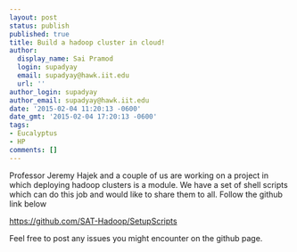 ```yaml
---
layout: post
status: publish
published: true
title: Build a hadoop cluster in cloud!
author:
  display_name: Sai Pramod
  login: supadyay
  email: supadyay@hawk.iit.edu
  url: ''
author_login: supadyay
author_email: supadyay@hawk.iit.edu
date: '2015-02-04 11:20:13 -0600'
date_gmt: '2015-02-04 17:20:13 -0600'
tags:
- Eucalyptus
- HP
comments: []
---
```

<p>Professor Jeremy Hajek and a couple of us are working on a project in which deploying hadoop clusters is a module. We have a set of shell scripts which can do this job and would like to share them to all. Follow the github link below</p>
<p><a href="https://github.com/SAT-Hadoop/SetupScripts" title="Github hadoop setup scripts">https://github.com/SAT-Hadoop/SetupScripts</a></p>
<p>Feel free to post any issues you might encounter on the github page.</p>
